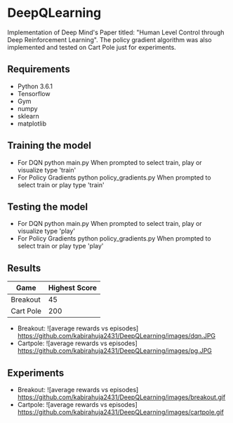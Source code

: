 # DeepQLearning
Implementation of Deep Mind's Paper titled: "Human Level Control through Deep Reinforcement Learning". The policy gradient algorithm was also implemented and tested on Cart Pole just for experiments.

## Requirements
- Python 3.6.1
- Tensorflow
- Gym
- numpy
- sklearn
- matplotlib

## Training the model
- For DQN python main.py
 When prompted to select train, play or visualize type 'train'
- For Policy Gradients python policy_gradients.py
 When prompted to select train or play type 'train'

## Testing the model
- For DQN python main.py
 When prompted to select train, play or visualize type 'play'
- For Policy Gradients python policy_gradients.py
 When prompted to select train or play type 'play'

## Results

| Game |Highest Score|
|------|-----|
|Breakout|45|
|Cart Pole|200|

- Breakout: ![average rewards vs episodes] https://github.com/kabirahuja2431/DeepQLearning/images/dqn.JPG
- Cartpole: ![average rewards vs episodes] https://github.com/kabirahuja2431/DeepQLearning/images/pg.JPG

## Experiments
- Breakout: ![average rewards vs episodes] https://github.com/kabirahuja2431/DeepQLearning/images/breakout.gif
- Cartpole: ![average rewards vs episodes] https://github.com/kabirahuja2431/DeepQLearning/images/cartpole.gif


